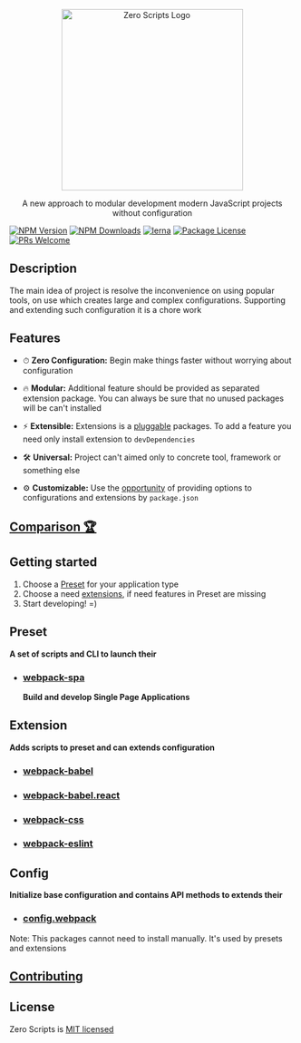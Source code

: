 <p align="center">
  <a href="https://github.com/artemirq/zero-scripts" target="blank">
    <img src="https://svgshare.com/i/AZ3.svg" width="320" alt="Zero Scripts Logo" />
  </a>
</p>

<p align="center">A new approach to modular development modern JavaScript projects without configuration</p>

<a href="https://www.npmjs.com/~zero-scripts"><img src="https://img.shields.io/npm/v/@zero-scripts/core.svg" alt="NPM Version" /></a>
<a href="https://www.npmjs.com/~zero-scripts"><img src="https://img.shields.io/npm/dm/@zero-scripts/core.svg" alt="NPM Downloads" /></a>
[![lerna](https://img.shields.io/badge/maintained%20with-lerna-cc00ff.svg)](https://lernajs.io/)
<a href="https://www.npmjs.com/~zero-scripts"><img src="https://img.shields.io/npm/l/@zero-scripts/core.svg" alt="Package License" /></a>
[![PRs Welcome](https://img.shields.io/badge/PRs-welcome-green.svg)](https://github.com/artemirq/zero-scripts/pulls)

## Description

The main idea of project is resolve the inconvenience on using popular tools, on use which creates large and complex configurations. Supporting and extending such configuration it is a chore work

## Features

- ⏱ **Zero Configuration:** Begin make things faster without worrying about configuration

- 🔥 **Modular:** Additional feature should be provided as separated extension package. You can always be sure that no unused packages will be can't installed

- ⚡ **Extensible:** Extensions is a [pluggable](packages/core#process-of-loading-extensions) packages. To add a feature you need only install extension to `devDependencies`

- 🛠 **Universal:** Project can't aimed only to concrete tool, framework or something else

- ⚙ **Customizable:** Use the [opportunity](packages/core#passing-options) of providing options to configurations and extensions by `package.json`

## [Comparison 🏆](COMPARISON.md)

## Getting started

1. Choose a [Preset](#preset) for your application type
2. Choose a need [extensions](#extension), if need features in Preset are missing
3. Start developing! =)

## Preset

**A set of scripts and CLI to launch their**

- ### [webpack-spa](packages/preset.webpack-spa)
   **Build and develop Single Page Applications**

## Extension

**Adds scripts to preset and can extends configuration**

* ### [webpack-babel](packages/extension.webpack-babel)
* ### [webpack-babel.react](packages/extension.webpack-babel.react)
* ### [webpack-css](packages/extension.webpack-css)
* ### [webpack-eslint](packages/extension.webpack-eslint)

## Config

**Initialize base configuration and contains API methods to extends their**

* ### [config.webpack](packages/config.webpack)

Note: This packages cannot need to install manually. It's used by presets and extensions

## [Contributing](CONTRIBUTING.md)

## License

Zero Scripts is [MIT licensed](./LICENSE)
